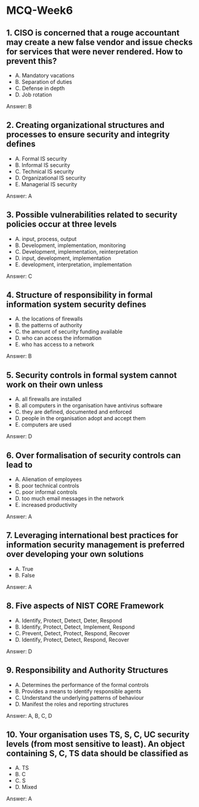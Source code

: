 # MCQ-Week6

## 1. CISO is concerned that a rouge accountant may create a new false vendor and issue checks for services that were never rendered. How to prevent this?

* A. Mandatory vacations
* B. Separation of duties
* C. Defense in depth
* D. Job rotation

Answer: B

## 2. Creating organizational structures and processes to ensure security and integrity defines

* A. Formal IS security
* B. Informal IS security
* C. Technical IS security
* D. Organizational IS security
* E. Managerial IS security

Answer: A

## 3. Possible vulnerabilities related to security policies occur at three levels

* A. input, process, output
* B. Development, implementation, monitoring
* C. Development, implementation, reinterpretation
* D. input, development, implementation
* E. development, interpretation, implementation

Answer: C

## 4. Structure of responsibility in formal information system security defines

* A. the locations of firewalls
* B. the patterns of authority
* C. the amount of security funding available
* D. who can access the information
* E. who has access to a network

Answer: B

## 5. Security controls in formal system cannot work on their own unless

* A. all firewalls are installed
* B. all computers in the organisation have antivirus software
* C. they are defined, documented and enforced
* D. people in the organisation adopt and accept them
* E. computers are used

Answer: D

## 6. Over formalisation of security controls can lead to

* A. Alienation of employees
* B. poor technical controls
* C. poor informal controls
* D. too much email messages in the network
* E. increased productivity

Answer: A

## 7. Leveraging international best practices for information security management is preferred over developing your own solutions

* A. True
* B. False

Answer: A

## 8. Five aspects of NIST CORE Framework

* A. Identify, Protect, Detect, Deter, Respond
* B. Identify, Protect, Detect, Implement, Respond
* C. Prevent, Detect, Protect, Respond, Recover
* D. Identify, Protect, Detect, Respond, Recover

Answer: D

## 9. Responsibility and Authority Structures

* A. Determines the performance of the formal controls
* B. Provides a means to identify responsible agents
* C. Understand the underlying patterns of behaviour
* D. Manifest the roles and reporting structures

Answer: A, B, C, D

## 10. Your organisation uses TS, S, C, UC security levels (from most sensitive to least). An object containing S, C, TS data should be classified as

* A. TS
* B. C
* C. S
* D. Mixed

Answer: A
